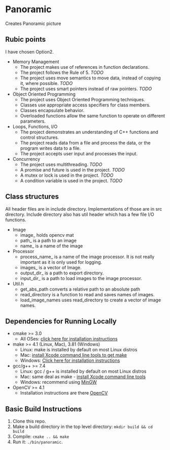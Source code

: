 # Panoramic
Creates Panoramic picture

## Rubic points
I have chosen Option2. 

* Memory Management
  * The project makes use of references in function declarations.
  * The project follows the Rule of 5. *TODO*
  * The project uses move semantics to move data, instead of copying it, where possible. *TODO*
  * The project uses smart pointers instead of raw pointers. *TODO*
* Object Oriented Programming
  * The project uses Object Oriented Programming techniques.
  * Classes use appropriate access specifiers for class members.
  * Classes encapsulate behavior.
  * Overloaded functions allow the same function to operate on different parameters.
* Loops, Functions, I/O
  * The project demonstrates an understanding of C++ functions and control structures.
  * The project reads data from a file and process the data, or the program writes data to a file.
  * The project accepts user input and processes the input. 
* Concurrency
  * The project uses multithreading. *TODO*
  * A promise and future is used in the project. *TODO*
  * A mutex or lock is used in the project. *TODO*
  * A condition variable is used in the project. *TODO*

## Class structures
All header files are in include directory. Implementations of those are in src directory. Include directory also has util header which has a few file I/O functions. 
* Image
  * image_ holds opencv mat
  * path_ is a path to an image
  * name_ is a name of the image
* Processor
  * process_name_ is a name of the image processor. It is not really important as it is only used for logging.
  * images_ is a vector of Image.
  * output_dir_ is a path to export directory.
  * input_dir_ is a path to load images to the image processor.
* Util.h
  * get_abs_path converts a relative path to an absolute path
  * read_directory is a function to read and saves names of images.
  * load_image_names uses read_directory to create a vector of image names.

## Dependencies for Running Locally
* cmake >= 3.0
  * All OSes: [click here for installation instructions](https://cmake.org/install/)
* make >= 4.1 (Linux, Mac), 3.81 (Windows)
  * Linux: make is installed by default on most Linux distros
  * Mac: [install Xcode command line tools to get make](https://developer.apple.com/xcode/features/)
  * Windows: [Click here for installation instructions](http://gnuwin32.sourceforge.net/packages/make.htm)
* gcc/g++ >= 7.4
  * Linux: gcc / g++ is installed by default on most Linux distros
  * Mac: same deal as make - [install Xcode command line tools](https://developer.apple.com/xcode/features/)
  * Windows: recommend using [MinGW](http://www.mingw.org/)
* OpenCV >= 4.1
  * Installation instructions are there [OpenCV](hhttps://opencv.org/)

## Basic Build Instructions
1. Clone this repo.
2. Make a build directory in the top level directory: `mkdir build && cd build`
3. Compile: `cmake .. && make`
4. Run it: `./bin/panoramic`.
